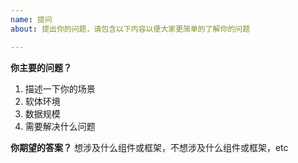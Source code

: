 ```yaml
---
name: 提问
about: 提出你的问题，请包含以下内容以便大家更简单的了解你的问题

---
```


**你主要的问题？**
1. 描述一下你的场景
  1. 软体环境
  2. 数据规模
2. 需要解决什么问题

**你期望的答案？**
想涉及什么组件或框架，不想涉及什么组件或框架，etc
